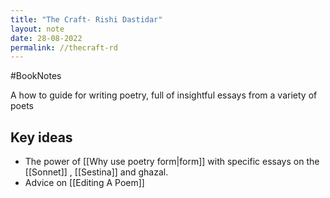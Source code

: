 ```yaml
---
title: "The Craft- Rishi Dastidar"
layout: note
date: 28-08-2022
permalink: //thecraft-rd
---
```

#BookNotes 

A how to guide for writing poetry, full of insightful essays from a variety of poets

## Key ideas

-   The power of [[Why use poetry form|form]] with specific essays on the [[Sonnet]] , [[Sestina]] and ghazal. 
-   Advice on [[Editing A Poem]]
